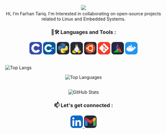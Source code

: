 <div id="header" align="center">
  <img src="https://media.giphy.com/media/M9gbBd9nbDrOTu1Mqx/giphy.gif" width="100"/>
</div>

<div align="center">
  Hi, I’m Farhan Tariq. I'm Interested in collaborating on open-source projects related to Linux and Embedded Systems.
</div>

<div id="header" align="center">
  <h3>🔨🛠 Languages and Tools :</h3>
</div>
<div align="center">
  <img src="https://github.com/tandpfun/skill-icons/blob/main/icons/C.svg" title="C" alt="C" width="40" height="40"/> 
  <img src="https://github.com/tandpfun/skill-icons/blob/main/icons/CPP.svg" title="C++" alt="C++" width="40" height="40"/> 
  <img src="https://github.com/tandpfun/skill-icons/blob/main/icons/Python-Dark.svg" title="Python" alt="Python" width="40" height="40"/> 
  <img src="https://github.com/tandpfun/skill-icons/blob/main/icons/Linux-Dark.svg" title="Linux" alt="Linux" width="40" height="40"/>
  <img src="https://github.com/tandpfun/skill-icons/blob/main/icons/Ubuntu-Dark.svg" title="Ubuntu" **alt="Ubuntu" width="40" height="40"/>
  <img src="https://github.com/tandpfun/skill-icons/blob/main/icons/Git.svg" title="Git" **alt="Git" width="40" height="40"/>
  <img src="https://github.com/tandpfun/skill-icons/blob/main/icons/CMake-Dark.svg" title="CMake" **alt="CMake" width="40" height="40"/>
  <img src="https://github.com/tandpfun/skill-icons/blob/main/icons/Docker.svg" title="Docker" **alt="Docker" width="40" height="40"/>
</div>

<br>



![Top Langs](https://github-readme-stats.vercel.app/api/top-langs/?username=fani106&langs_count=10&size_weight=0&count_weight=1)

<div align="center">
  <a>
    <img src="https://github-readme-stats.vercel.app/api/top-langs/?username=fani1016&layout=compact&theme=vision-friendly-dark" alt="Top Languages" />
  </a>
</div>

<br>

<p align="center">
  <img src="https://github-readme-stats.vercel.app/api?username=fani1016&layout=compact&theme=vision-friendly-dark" alt="GitHub Stats" />
</p>


<div id="header" align="center">
  <h3>📫 Let's get connected :</h3>
</div>
<div align="center">
  <a href="https://www.linkedin.com/in/farhan1016">
    <img src="https://github.com/tandpfun/skill-icons/blob/main/icons/LinkedIn.svg" title="LinkedIn" **alt="LinkedIn" width="40" height="40"/>
  </a>
  <a href="mailto:farhantariq1016@gmail.com">
    <img src="https://github.com/tandpfun/skill-icons/blob/main/icons/Gmail-Dark.svg" title="Gmail" **alt="Gmail" width="40" height="40"/>
  </a>
</div>
<!---
fani1016/fani1016 is a ✨ special ✨ repository because its `README.md` (this file) appears on your GitHub profile.
You can click the Preview link to take a look at your changes.
--->

